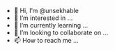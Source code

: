 - 👋 Hi, I’m @unsekhable
- 👀 I’m interested in ...
- 🌱 I’m currently learning ...
- 💞️ I’m looking to collaborate on ...
- 📫 How to reach me ...

<!---
unsekhable/unsekhable is a ✨ special ✨ repository because its `README.md` (this file) appears on your GitHub profile.
You can click the Preview link to take a look at your changes.
--->
